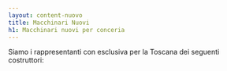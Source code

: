 ```yaml
---
layout: content-nuovo
title: Macchinari Nuovi
h1: Macchinari nuovi per conceria
---
```


Siamo i rappresentanti con esclusiva per la Toscana dei seguenti costruttori:
